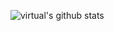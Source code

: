 ![virtual's github stats](https://github-readme-stats.vercel.app/api?username=cocosip&show_icons=true&count_private=true)
